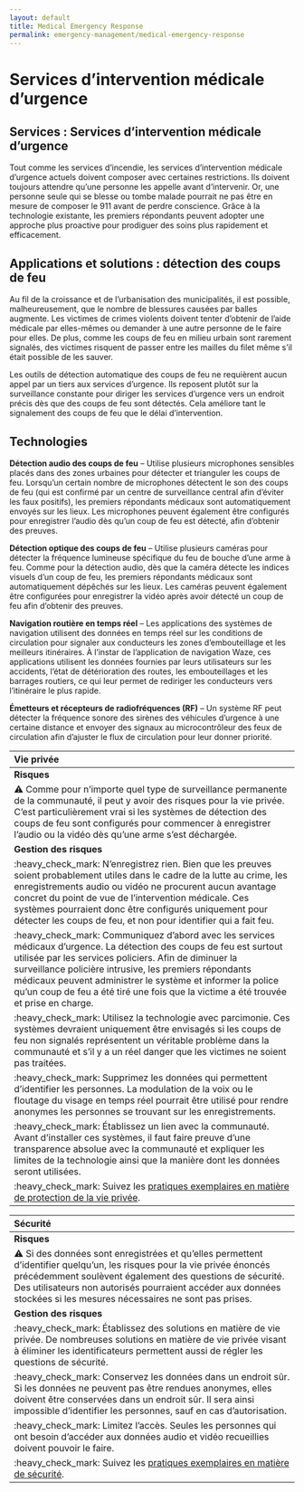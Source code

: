 ```yaml
---
layout: default
title: Medical Emergency Response
permalink: emergency-management/medical-emergency-response
---
```


# Services d’intervention médicale d’urgence

## Services : Services d’intervention médicale d’urgence

Tout comme les services d’incendie, les services d’intervention médicale d’urgence actuels doivent composer avec certaines restrictions. Ils doivent toujours attendre qu’une personne les appelle avant d’intervenir. Or, une personne seule qui se blesse ou tombe malade pourrait ne pas être en mesure de composer le 911 avant de perdre conscience. Grâce à la technologie existante, les premiers répondants peuvent adopter une approche plus proactive pour prodiguer des soins plus rapidement et efficacement.

## Applications et solutions : détection des coups de feu

Au fil de la croissance et de l’urbanisation des municipalités, il est possible, malheureusement, que le nombre de blessures causées par balles augmente. Les victimes de crimes violents doivent tenter d’obtenir de l’aide médicale par elles-mêmes ou demander à une autre personne de le faire pour elles. De plus, comme les coups de feu en milieu urbain sont rarement signalés, des victimes risquent de passer entre les mailles du filet même s’il était possible de les sauver.

Les outils de détection automatique des coups de feu ne requièrent aucun appel par un tiers aux services d’urgence. Ils reposent plutôt sur la surveillance constante pour diriger les services d’urgence vers un endroit précis dès que des coups de feu sont détectés. Cela améliore tant le signalement des coups de feu que le délai d’intervention.

## Technologies

**Détection audio des coups de feu** – Utilise plusieurs microphones sensibles placés dans des zones urbaines pour détecter et trianguler les coups de feu. Lorsqu’un certain nombre de microphones détectent le son des coups de feu \(qui est confirmé par un centre de surveillance central afin d’éviter les faux positifs\), les premiers répondants médicaux sont automatiquement envoyés sur les lieux. Les microphones peuvent également être configurés pour enregistrer l’audio dès qu’un coup de feu est détecté, afin d’obtenir des preuves.

**Détection optique des coups de feu** – Utilise plusieurs caméras pour détecter la fréquence lumineuse spécifique du feu de bouche d’une arme à feu. Comme pour la détection audio, dès que la caméra détecte les indices visuels d’un coup de feu, les premiers répondants médicaux sont automatiquement dépêchés sur les lieux. Les caméras peuvent également être configurées pour enregistrer la vidéo après avoir détecté un coup de feu afin d’obtenir des preuves.

**Navigation routière en temps réel** – Les applications des systèmes de navigation utilisent des données en temps réel sur les conditions de circulation pour signaler aux conducteurs les zones d’embouteillage et les meilleurs itinéraires. À l’instar de l’application de navigation Waze, ces applications utilisent les données fournies par leurs utilisateurs sur les accidents, l’état de détérioration des routes, les embouteillages et les barrages routiers, ce qui leur permet de rediriger les conducteurs vers l’itinéraire le plus rapide.

**Émetteurs et récepteurs de radiofréquences \(RF\)** – Un système RF peut détecter la fréquence sonore des sirènes des véhicules d’urgence à une certaine distance et envoyer des signaux au microcontrôleur des feux de circulation afin d’ajuster le flux de circulation pour leur donner priorité.

| Vie privée |
| :--- |
| **Risques** |
| :warning: Comme pour n’importe quel type de surveillance permanente de la communauté, il peut y avoir des risques pour la vie privée. C’est particulièrement vrai si les systèmes de détection des coups de feu sont configurés pour commencer à enregistrer l’audio ou la vidéo dès qu’une arme s’est déchargée. |
| **Gestion des risques** |
| :heavy\_check\_mark: N’enregistrez rien. Bien que les preuves soient probablement utiles dans le cadre de la lutte au crime, les enregistrements audio ou vidéo ne procurent aucun avantage concret du point de vue de l’intervention médicale. Ces systèmes pourraient donc être configurés uniquement pour détecter les coups de feu, et non pour identifier qui a fait feu. |
| :heavy\_check\_mark: Communiquez d’abord avec les services médicaux d’urgence. La détection des coups de feu est surtout utilisée par les services policiers. Afin de diminuer la surveillance policière intrusive, les premiers répondants médicaux peuvent administrer le système et informer la police qu’un coup de feu a été tiré une fois que la victime a été trouvée et prise en charge. |
| :heavy\_check\_mark: Utilisez la technologie avec parcimonie. Ces systèmes devraient uniquement être envisagés si les coups de feu non signalés représentent un véritable problème dans la communauté et s’il y a un réel danger que les victimes ne soient pas traitées. |
| :heavy\_check\_mark: Supprimez les données qui permettent d’identifier les personnes. La modulation de la voix ou le floutage du visage en temps réel pourrait être utilisé pour rendre anonymes les personnes se trouvant sur les enregistrements. |
| :heavy\_check\_mark: Établissez un lien avec la communauté. Avant d’installer ces systèmes, il faut faire preuve d’une transparence absolue avec la communauté et expliquer les limites de la technologie ainsi que la manière dont les données seront utilisées. |
| :heavy\_check\_mark: Suivez les [pratiques exemplaires en matière de protection de la vie privée](https://cippc-ca.github.io/SmartCityToolkit/privacy.html). |

| Sécurité |
| :--- |
| **Risques** |
| :warning: Si des données sont enregistrées et qu’elles permettent d’identifier quelqu’un, les risques pour la vie privée énoncés précédemment soulèvent également des questions de sécurité. Des utilisateurs non autorisés pourraient accéder aux données stockées si les mesures nécessaires ne sont pas prises. |
| **Gestion des risques** |
| :heavy\_check\_mark: Établissez des solutions en matière de vie privée. De nombreuses solutions en matière de vie privée visant à éliminer les identificateurs permettent aussi de régler les questions de sécurité. |
| :heavy\_check\_mark: Conservez les données dans un endroit sûr. Si les données ne peuvent pas être rendues anonymes, elles doivent être conservées dans un endroit sûr. Il sera ainsi impossible d’identifier les personnes, sauf en cas d’autorisation. |
| :heavy\_check\_mark: Limitez l’accès. Seules les personnes qui ont besoin d’accéder aux données audio et vidéo recueillies doivent pouvoir le faire. |
| :heavy\_check\_mark: Suivez les [pratiques exemplaires en matière de sécurité](https://cippic-ca.github.io/SmartCityToolkit/security.html). |

